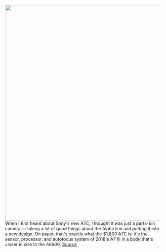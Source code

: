 <img src='https://cdn0.vox-cdn.com/hermano/verge/product/image/9409/bfarsace_200930_4220_0012sq.0.jpg' width='700px' /><br/>
When I first heard about Sony's new A7C, I thought it was just a parts-bin camera — taking a lot of good things about the Alpha line and putting it into a new design. On paper, that's exactly what the $1,800 A7C is: it's the sensor, processor, and autofocus system of 2018's A7 III in a body that's closer in size to the A6600.
<a href='https://www.theverge.com/21497207/sony-a7c-review-camera-price-specs-features'> Source <a/>